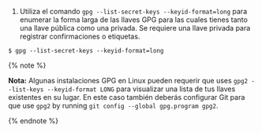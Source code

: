 
1. Utiliza el comando `gpg --list-secret-keys --keyid-format=long` para enumerar la forma larga de las llaves GPG para las cuales tienes tanto una llave pública como una privada. Se requiere una llave privada para registrar confirmaciones o etiquetas.
  ```shell
  $ gpg --list-secret-keys --keyid-format=long
```
  {% note %}

  **Nota:** Algunas instalaciones GPG en Linux pueden requerir que uses `gpg2 --list-keys --keyid-format LONG` para visualizar una lista de tus llaves existentes en su lugar. En este caso también deberás configurar Git para que use `gpg2` by running `git config --global gpg.program gpg2`.

  {% endnote %}
